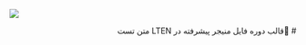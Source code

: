 ![](https://pandao.github.io/editor.md/images/logos/editormd-logo-180x180.png)
<div dir="rtl">
	#  🥇قالب دوره فایل منیجر پیشرفته در LTEN
متن تست


</div>
